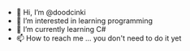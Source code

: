 - 👋 Hi, I’m @doodcinki
- 👀 I’m interested in learning programming 
- 🌱 I’m currently learning C#
- 📫 How to reach me ... you don't need to do it yet

<!---
doodcinki/doodcinki is a ✨ special ✨ repository because its `README.md` (this file) appears on your GitHub profile.
You can click the Preview link to take a look at your changes.
--->
